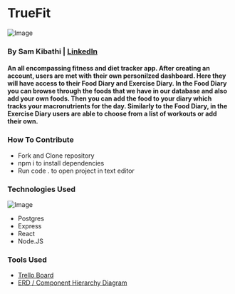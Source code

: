 # TrueFit

![Image](https://app.logopony.com/media/saved_previews/87040dc6-3dc7-47b7-a266-ff241ca1c2e9/app.png)
### By Sam Kibathi | [LinkedIn](linkedin.com/in/samuel-kibathi)
#### An all encompassing fitness and diet tracker app. After creating an account, users are met with their own personilzed dashboard. Here they will have access to their Food Diary and Exercise Diary. In the Food Diary you can browse through the foods that we have in our database and also add your own foods. Then you can add the food to your diary which tracks your macronutrients for the day. Similarly to the Food Diary, in the Exercise Diary users are able to choose from a list of workouts or add their own.

### How To Contribute
* Fork and Clone repository
* npm i to install dependencies
* Run code . to open project in text editor

### Technologies Used
![Image](https://repository-images.githubusercontent.com/141744474/1ce68080-769e-11ea-8f62-d743905db95e)
* Postgres
* Express
* React
* Node.JS

### Tools Used
* [Trello Board](https://trello.com/b/Xnhk7hdZ/ga-project-4)
* [ERD / Component Hierarchy Diagram](https://app.diagrams.net/#G1xrU4jJ1_mWi2yt8QmgWRYn2FcF_BrTGm)
